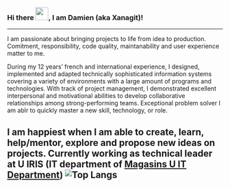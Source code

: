 ### Hi there <img src="https://raw.githubusercontent.com/MartinHeinz/MartinHeinz/master/wave.gif" width="30px">, I am Damien (aka Xanagit)!
---
I am passionate about bringing projects to life from idea to production. Comitment, responsibility, code quality, maintanability and user experience matter to me.

During my 12 years’ french and international experience, I designed, implemented and adapted technically sophisticated information systems covering a variety of environments with a large amount of programs and technologies. With track of project management, I demonstrated excellent interpersonal and motivational abilities to develop collaborative relationships among strong-performing teams. Exceptional problem solver I am ablr to quickly master a new skill, technology, or role.

I am happiest when I am able to create, learn, help/mentor, explore and propose new ideas on projects. Currently working as technical leader at U IRIS (IT department of [Magasins U IT Department](https://www.magasins-u.com/accueil))
![Top Langs](https://github-readme-stats.vercel.app/api/top-langs/?username=xanagit)
---


<!--
**xanagit/xanagit** is a ✨ _special_ ✨ repository because its `README.md` (this file) appears on your GitHub profile.

Here are some ideas to get you started:

- 🔭 I’m currently working on ...
- 🌱 I’m currently learning ...
- 👯 I’m looking to collaborate on ...
- 🤔 I’m looking for help with ...
- 💬 Ask me about ...
- 📫 How to reach me: ...
- 😄 Pronouns: ...
- ⚡ Fun fact: ...
-->
